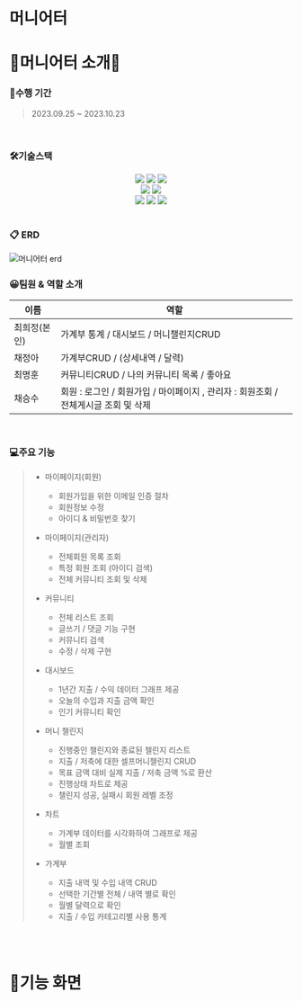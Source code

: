 # 머니어터
<div align="center">

</div>


# 📢머니어터 소개📢
### 📅수행 기간
>2023.09.25 ~ 2023.10.23
<br>

### 🛠기술스택
<div align="center">
	<img src="https://img.shields.io/badge/Java-007396?style=flat&logo=Java&logoColor=white" />
	<img src="https://img.shields.io/badge/HTML5-E34F26?style=flat&logo=HTML5&logoColor=white" />
	<img src="https://img.shields.io/badge/CSS3-1572B6?style=flat&logo=CSS3&logoColor=white" />
</div>
<div align="center">
	<img src="https://img.shields.io/badge/visualstudiocode-007ACC?style=flat&logo=visualstudiocode&logoColor=white" />
	<img src="https://img.shields.io/badge/react-61DAFB?style=flat&logo=thymeleaf&logoColor=white" />
</div>
<div align="center">
	<img src="https://img.shields.io/badge/springboot-6DB33F?style=flat&logo=springboot&logoColor=white" />
	<img src="https://img.shields.io/badge/oracle-F80000?style=flat&logo=oracle&logoColor=white" />
	<img src="https://img.shields.io/badge/javascript-F7DF1E?style=flat&logo=javascript&logoColor=white" />
</div>
<br>

### 📋 ERD
![머니어터 erd](https://github.com/heohzit/moniet_web/assets/142005775/7a4ada46-80ad-46d5-ac31-76dec20e3bf8)
<br>

### 😀팀원 & 역할 소개
| 이름   | 역할                                                  |
|--------|-------------------------------------------------------|
| 최희정(본인) | 가계부 통계 / 대시보드 / 머니챌린지CRUD |
| 채정아 | 가계부CRUD / (상세내역 / 달력) |
| 최명훈 | 커뮤니티CRUD / 나의 커뮤니티 목록 / 좋아요  |
| 채승수 | 회원 : 로그인 / 회원가입 / 마이페이지 , 관리자 : 회원조회 / 전체게시글 조회 및 삭제 |


<br>

### 💻주요 기능

>+ 마이페이지(회원)
>    + 회원가입을 위한 이메일 인증 절차 
>    + 회원정보 수정
>    + 아이디 & 비밀번호 찾기
>      
>+ 마이페이지(관리자) 
>    + 전체회원 목록 조회
>    + 특정 회원 조회 (아이디 검색)
>    + 전체 커뮤니티 조회 및 삭제
>      
>+ 커뮤니티
>    + 전체 리스트 조회
>    + 글쓰기 / 댓글 기능 구현
>    + 커뮤니티 검색
>    + 수정 / 삭제 구현
>      
>+ 대시보드
>    + 1년간 지출 / 수익 데이터 그래프 제공 
>    + 오늘의 수입과 지출 금액 확인
>    + 인기 커뮤니티 확인
>      
>+ 머니 챌린지
>    + 진행중인 챌린지와 종료된 챌린지 리스트
>    + 지출 / 저축에 대한 셀프머니챌린지 CRUD
>    + 목표 금액 대비 실제 지출 / 저축 금액 %로 환산
>    + 진행상태 차트로 제공
>    + 챌린지 성공, 실패시 회원 레벨 조정
>      
>+ 차트
>    + 가계부 데이터를 시각화하여 그래프로 제공
>    + 월별 조회
>      
>+ 가계부 
>    + 지출 내역 및 수입 내역 CRUD
>    + 선택한 기간별 전체 / 내역 별로 확인
>    + 월별 달력으로 확인
>    + 지출 / 수입 카테고리별 사용 통계


<br>
<br>

# 🤩기능 화면
